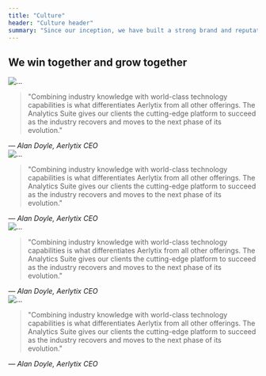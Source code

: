 ```yaml
---
title: "Culture"
header: "Culture header"
summary: "Since our inception, we have built a strong brand and reputation as one of the fastest-growing aviation finance technology companies in Ireland by hiring the right talent, continuously innovating and enhancing our products and services, and building long term partnerships with our clients."
---
```


<article>
<div class="container">
<h2>We win together and grow together</h2>
</div>

<div class="container-scroller">
  <div class="content">
    <div class="wrap">
        <div class="card mb-3 p-2" style="max-width: 540px;">
            <div class="row g-0">
                <div class="col-md-4">
                <img src="https://via.placeholder.com/180x240" class="img-fluid rounded-start" alt="...">
                </div>
                <div class="col-md-8">
                <div class="card-body">
                    <blockquote>
                        <p>"Combining industry knowledge with world-class technology capabilities is what differentiates Aerlytix from all other offerings. The Analytics Suite gives our clients the cutting-edge platform to succeed as the industry recovers and moves to the next phase of its evolution."</p>
                    </blockquote>
                    <cite>— Alan Doyle, Aerlytix CEO</cite>
                </div>
                </div>
            </div>
        </div>
        <div class="card mb-3 p-2" style="max-width: 540px;">
            <div class="row g-0">
                <div class="col-md-4">
                <img src="https://via.placeholder.com/180x240" class="img-fluid rounded-start" alt="...">
                </div>
                <div class="col-md-8">
                <div class="card-body">
                    <blockquote>
                        <p>"Combining industry knowledge with world-class technology capabilities is what differentiates Aerlytix from all other offerings. The Analytics Suite gives our clients the cutting-edge platform to succeed as the industry recovers and moves to the next phase of its evolution."</p>
                    </blockquote>
                    <cite>— Alan Doyle, Aerlytix CEO</cite>
                </div>
                </div>
            </div>
        </div>
        <div class="card mb-3 p-2" style="max-width: 540px;">
            <div class="row g-0">
                <div class="col-md-4">
                <img src="https://via.placeholder.com/180x240" class="img-fluid rounded-start" alt="...">
                </div>
                <div class="col-md-8">
                <div class="card-body">
                    <blockquote>
                        <p>"Combining industry knowledge with world-class technology capabilities is what differentiates Aerlytix from all other offerings. The Analytics Suite gives our clients the cutting-edge platform to succeed as the industry recovers and moves to the next phase of its evolution."</p>
                    </blockquote>
                    <cite>— Alan Doyle, Aerlytix CEO</cite>
                </div>
                </div>
            </div>
        </div>
        <div class="card mb-3 p-2" style="max-width: 540px;">
            <div class="row g-0">
                <div class="col-md-4">
                <img src="https://via.placeholder.com/180x240" class="img-fluid rounded-start" alt="...">
                </div>
                <div class="col-md-8">
                <div class="card-body">
                    <blockquote>
                        <p>"Combining industry knowledge with world-class technology capabilities is what differentiates Aerlytix from all other offerings. The Analytics Suite gives our clients the cutting-edge platform to succeed as the industry recovers and moves to the next phase of its evolution."</p>
                    </blockquote>
                    <cite>— Alan Doyle, Aerlytix CEO</cite>
                </div>
                </div>
            </div>
        </div>
    </div>
   </div>
</div>

<div class="cointainer"> </div>

</article>
